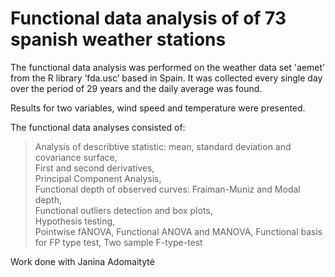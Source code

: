 # Functional data analysis of of 73 spanish weather stations

The functional data analysis was performed on the weather data set 'aemet' from the R library ‘fda.usc’ based in Spain. It was collected every single day over the period of 29 years and the daily average was found. 

Results for two variables, wind speed and temperature were presented.


The functional data analyses consisted of:

>Analysis of describtive statistic: mean, standard deviation and covariance surface, <br />
First and second derivatives,<br />
Principal Component Analysis,<br />
Functional depth of observed curves: Fraiman-Muniz and Modal depth, <br />
Functional outliers detection and box plots, <br />
Hypothesis testing, <br />
Pointwise fANOVA, Functional ANOVA and MANOVA, Functional basis for FP type test, Two sample F-type-test





Work done with Janina Adomaitytė
